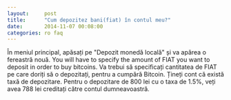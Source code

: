 ```yaml
---
layout:     post
title:      "Cum depozitez bani(fiat) în contul meu?"
date:       2014-11-07 00:08:00
categories: ro faq
---
```


În meniul principal, apăsați pe "Depozit monedă locală" și va apărea o fereastră nouă. You will have to specify the amount of FIAT you want to deposit in order to buy bitcoins. Va trebui să specificați cantitatea de FIAT pe care doriți să o depozitați, pentru a cumpără Bitcoin. Țineți cont că există taxă de depozitare. Pentru o depozitare de 800 lei cu o taxa de 1.5%, veți avea 788 lei creditați către contul dumneavoastră.
